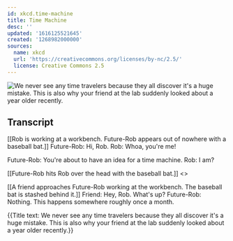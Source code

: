 ```yaml
---
id: xkcd.time-machine
title: Time Machine
desc: ''
updated: '1616125521645'
created: '1268982000000'
sources:
  name: xkcd
  url: 'https://creativecommons.org/licenses/by-nc/2.5/'
  license: Creative Commons 2.5
---
```

![We never see any time travelers because they all discover it's a huge mistake. This is also why your friend at the lab suddenly looked about a year older recently.](https://imgs.xkcd.com/comics/time_machine.png)

## Transcript
[[Rob is working at a workbench. Future-Rob appears out of nowhere with a baseball bat.]]
Future-Rob: Hi, Rob.
Rob: Whoa, you're me!

Future-Rob: You're about to have an idea for a time machine.
Rob: I am?

[[Future-Rob hits Rob over the head with the baseball bat.]]
<<WHAM>>

[[A friend approaches Future-Rob working at the workbench. The baseball bat is stashed behind it.]]
Friend: Hey, Rob. What's up?
Future-Rob: Nothing.
This happens somewhere roughly once a month.

{{Title text: We never see any time travelers because they all discover it's a huge mistake. This is also why your friend at the lab suddenly looked about a year older recently.}}
